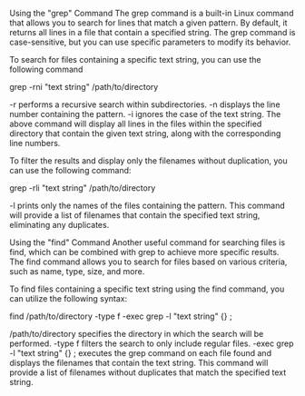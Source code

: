 Using the "grep" Command
The grep command is a built-in Linux command that allows you to search for lines that match a given pattern. By default, it returns all lines in a file that contain a specified string. The grep command is case-sensitive, but you can use specific parameters to modify its behavior.

To search for files containing a specific text string, you can use the following command

grep -rni "text string" /path/to/directory

-r performs a recursive search within subdirectories.
-n displays the line number containing the pattern.
-i ignores the case of the text string.
The above command will display all lines in the files within the specified directory that contain the given text string, along with the corresponding line numbers.

To filter the results and display only the filenames without duplication, you can use the following command:

grep -rli "text string" /path/to/directory

-l prints only the names of the files containing the pattern.
This command will provide a list of filenames that contain the specified text string, eliminating any duplicates.


Using the "find" Command
Another useful command for searching files is find, which can be combined with grep to achieve more specific results. The find command allows you to search for files based on various criteria, such as name, type, size, and more.

To find files containing a specific text string using the find command, you can utilize the following syntax:

find /path/to/directory -type f -exec grep -l "text string" {} \;

/path/to/directory specifies the directory in which the search will be performed.
-type f filters the search to only include regular files.
-exec grep -l "text string" {} \; executes the grep command on each file found and displays the filenames that contain the text string.
This command will provide a list of filenames without duplicates that match the specified text string.
